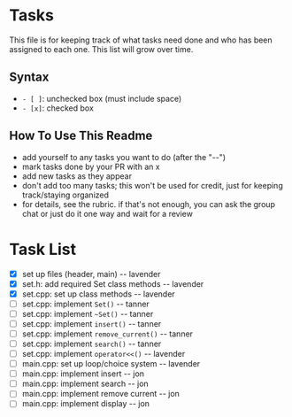# Tasks
This file is for keeping track of what tasks need done and who has been assigned to each one. This list will grow over time.

## Syntax
- `- [ ]`: unchecked box (must include space)
- `- [x]`: checked box

## How To Use This Readme
- add yourself to any tasks you want to do (after the "--")
- mark tasks done by your PR with an x
- add new tasks as they appear
- don't add too many tasks; this won't be used for credit, just for keeping track/staying organized
- for details, see the rubric. if that's not enough, you can ask the group chat or just do it one way and wait for a review


# Task List
- [x] set up files (header, main) -- lavender
- [x] set.h: add required Set class methods -- lavender
- [x] set.cpp: set up class methods -- lavender
- [ ] set.cpp: implement `Set()` -- tanner
- [ ] set.cpp: implement `~Set()` -- tanner
- [ ] set.cpp: implement `insert()` -- tanner
- [ ] set.cpp: implement `remove_current()` -- tanner
- [ ] set.cpp: implement `search()` -- tanner
- [ ] set.cpp: implement `operator<<()` -- lavender
- [ ] main.cpp: set up loop/choice system -- lavender
- [ ] main.cpp: implement insert -- jon
- [ ] main.cpp: implement search -- jon
- [ ] main.cpp: implement remove current -- jon
- [ ] main.cpp: implement display -- jon